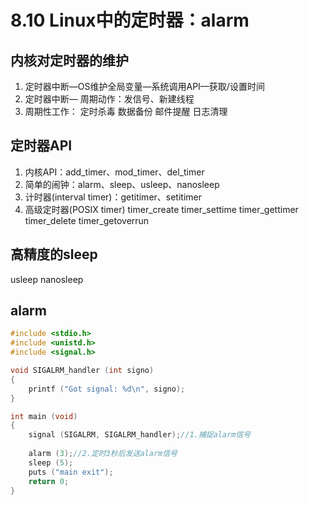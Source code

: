 # 8.10 Linux中的定时器：alarm

## 内核对定时器的维护
1. 定时器中断—OS维护全局变量—系统调用API—获取/设置时间
2. 定时器中断— 周期动作：发信号、新建线程
3. 周期性工作：
定时杀毒
数据备份
邮件提醒
日志清理

## 定时器API
1. 内核API：add_timer、mod_timer、del_timer
2. 简单的闹钟：alarm、sleep、usleep、nanosleep
3. 计时器(interval timer)：getitimer、setitimer
4. 高级定时器(POSIX timer)
timer_create
timer_settime
timer_gettimer
timer_delete
timer_getoverrun

## 高精度的sleep
usleep
nanosleep
## alarm
```c
#include <stdio.h>
#include <unistd.h>
#include <signal.h>

void SIGALRM_handler (int signo)
{
    printf ("Got signal: %d\n", signo);
}

int main (void)
{
    signal (SIGALRM, SIGALRM_handler);//1.捕捉alarm信号
    
    alarm (3);//2.定时3秒后发送alarm信号
    sleep (5);
    puts ("main exit");
    return 0;
}


```